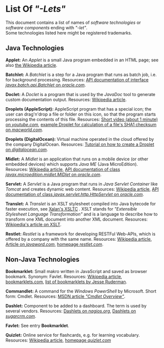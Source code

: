# List Of *"-Lets"*

This document contains a list of names of *software technologies* or *software components* ending with *"-let"*.
<br>
Some technologies listed here might be registered trademarks.
<br>

## Java Technologies

**Applet:** 
An *Applet* is a small Java program embedded in an HTML page; see also [the Wikipedia article](http://en.wikipedia.org/wiki/Applet).


**Batchlet:**
A *Batchlet* is a step for a Java program that runs as batch job, i.e. for background processing.
Resources: 
[API documentation of interface *javax.batch.api.Batchlet* on *oracle.com*](https://docs.oracle.com/javaee/7/api/javax/batch/api/Batchlet.html).


**Doclet:**
A *Doclet* is a program that is used by the *JavaDoc* tool to generate custom documentation output.
Resources: [Wikipedia article](http://en.wikipedia.org/wiki/Doclet).


**Droplets (AppleScript):**
AppleScript program that has a special icon; the user can drag'n'drop a file or folder on this icon, so that the program starts processing the contents of this file.
Resources:
[Short video (about 1 minute) on *youtube.com*](https://www.youtube.com/watch?v=PIaDq5ZqE1g),
[example Droplet for calculation of a file's SHA1 checksum on *macworld.com*](http://hints.macworld.com/article.php?story=2010060915020592).


**Droplets (DigitalOcean):**
Virtual machine operated in the cloud offered by the company DigitalOcean.
Resources:
[Tutorial on how to create a Droplet on *digitalocean.com*](https://www.digitalocean.com/community/tutorials/how-to-create-your-first-digitalocean-droplet-virtual-server).


**Midlet:**
A *Midlet* is an application that runs on a mobile device (or other embedded devices) which supports *Java ME* (Java MicroEdition).
Resources: 
[Wikipedia article](http://en.wikipedia.org/wiki/MIDlet),
[API documentation of class *javax.microedition.midlet.MIDlet* on *oracle.com*](http://docs.oracle.com/javame/config/cldc/ref-impl/midp2.0/jsr118/javax/microedition/midlet/MIDlet.html).


**Servlet:** 
A *Servlet* is a Java program that runs in *Java Servlet Container* like *Tomcat* and creates dynamic web content.
Resources: 
[Wikipedia article](http://en.wikipedia.org/wiki/Java_servlet),
[API documentation of class *javax.servlet.http.HttpServlet* on *oracle.com*](http://docs.oracle.com/cd/E17802_01/products/products/servlet/2.3/javadoc/javax/servlet/http/HttpServlet.html).


**Translet:**
A *Translet* is an XSLT stylesheet compiled into Java bytecode for faster execution, see [Xalan's XSLTC](http://xalan.apache.org/old/xalan-j/xsltc_usage.html#compile) .
XSLT stands for *"Extensible Stylesheet Language Transformation"* and is a language to describe how to transform one XML document into another XML document.
Resources: [Wikipedia's article on XSLT](https://en.wikipedia.org/wiki/XSLT).


**Restlet:**
*Restlet* is a framework for developing RESTFul Web-APIs, which is offered by a company with the same name.
Resources: 
[Wikipedia article](http://en.wikipedia.org/wiki/Restlet), 
[Article on *javaword.com*](http://www.javaworld.com/article/2077958/soa/open-source-tools-rest-for-java-developers-restlet-for-the-weary.html),
[homepage *restlet.com*](http://restlet.com).
<br>

## Non-Java Technologies

**Bookmarklet:**
Small makro written in JavaScript and saved as browser bookmark.
Synonym: Favlet.
Resources: 
[Wikipedia article](http://en.wikipedia.org/wiki/Bookmarklet), 
[bookmarklets.com](http://bookmarklets.com),
[list of bookmarklets by Jesse Ruderman](https://www.squarefree.com/bookmarklets/).


**Commandlet:**
A command for the *Windows PowerShell* by Microsoft.
Short form: Cmdlet.
Resources:
[MSDN article *"Cmdlet Overview"*](https://msdn.microsoft.com/en-us/library/ms714395%28v=vs.85%29.aspx).


**Dashlet:**
Component to be added to a dashboard. The term is used by several vendors.
Resources:
[Dashlets on *nagios.org*](http://exchange.nagios.org/directory/Addons/Dashlets), [Dashlets on *sugarcrm.com*](http://developer.sugarcrm.com/category/dashlets/).


**Favlet:**
See entry **Bookmarklet**.


**Quizlet:**
Online service for flashcards, e.g. for learning vocabulary. 
Resources: 
[Wikipedia article](http://en.wikipedia.org/wiki/Quizlet),
[homepage *quizlet.com*](http://quizlet.com)

<br>





